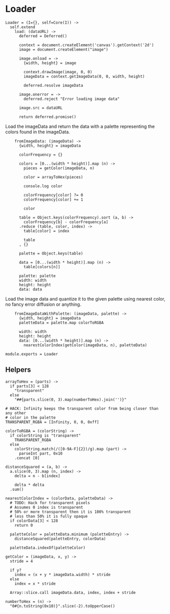 Loader
======

    Loader = (I={}, self=Core(I)) ->
      self.extend
        load: (dataURL) ->
          deferred = Deferred()

          context = document.createElement('canvas').getContext('2d')
          image = document.createElement("image")

          image.onload = ->
            {width, height} = image

            context.drawImage(image, 0, 0)
            imageData = context.getImageData(0, 0, width, height)

            deferred.resolve imageData

          image.onerror = ->
            deferred.reject "Error loading image data"

          image.src = dataURL

          return deferred.promise()

Load the imageData and return the data with a palette representing the colors 
found in the imageData.

        fromImageData: (imageData) ->
          {width, height} = imageData

          colorFrequency = {}

          colors = [0...(width * height)].map (n) ->
            pieces = getColor(imageData, n)

            color = arrayToHex(pieces)
            
            console.log color

            colorFrequency[color] ?= 0
            colorFrequency[color] += 1

            color

          table = Object.keys(colorFrequency).sort (a, b) ->
            colorFrequency[b] - colorFrequency[a]
          .reduce (table, color, index) ->
            table[color] = index

            table
          , {}

          palette = Object.keys(table)

          data = [0...(width * height)].map (n) ->
            table[colors[n]]

          palette: palette
          width: width
          height: height
          data: data

Load the image data and quantize it to the given palette using nearest color, no
fancy error diffusion or anything.

        fromImageDataWithPalette: (imageData, palette) ->
          {width, height} = imageData
          paletteData = palette.map colorToRGBA

          width: width
          height: height
          data: [0...(width * height)].map (n) ->
            nearestColorIndex(getColor(imageData, n), paletteData)

    module.exports = Loader

Helpers
-------

    arrayToHex = (parts) ->
      if parts[3] < 128
        "transparent"
      else
        "##{parts.slice(0, 3).map(numberToHex).join('')}"

    # HACK: Infinity keeps the transparent color from being closer than any other
    # color in the palette
    TRANSPARENT_RGBA = [Infinity, 0, 0, 0xff]

    colorToRGBA = (colorString) ->
      if colorString is "transparent"
        TRANSPARENT_RGBA
      else
        colorString.match(/([0-9A-F]{2})/g).map (part) ->
          parseInt part, 0x10
        .concat [0]

    distanceSquared = (a, b) ->
      a.slice(0, 3).map (n, index) ->
        delta = n - b[index]

        delta * delta
      .sum()

    nearestColorIndex = (colorData, paletteData) ->
      # TODO: Hack for transparent pixels
      # Assumes 0 index is transparent
      # 50% or more transparent then it is 100% transparent
      # less than 50% it is fully opaque
      if colorData[3] < 128
        return 0

      paletteColor = paletteData.minimum (paletteEntry) ->
        distanceSquared(paletteEntry, colorData)

      paletteData.indexOf(paletteColor)

    getColor = (imageData, x, y) ->
      stride = 4

      if y?
        index = (x + y * imageData.width) * stride
      else
        index = x * stride

      Array::slice.call imageData.data, index, index + stride

    numberToHex = (n) ->
      "0#{n.toString(0x10)}".slice(-2).toUpperCase()
